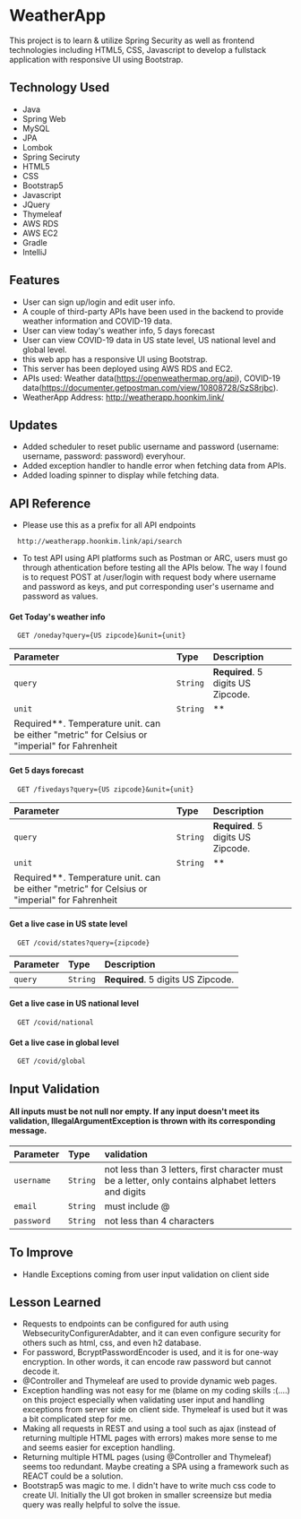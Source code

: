 # WeatherApp

This project is to learn & utilize Spring Security as well as frontend technologies including HTML5, CSS, Javascript to
develop a fullstack application with responsive UI using Bootstrap.

## Technology Used

- Java
- Spring Web
- MySQL
- JPA
- Lombok
- Spring Seciruty
- HTML5
- CSS
- Bootstrap5
- Javascript
- JQuery
- Thymeleaf
- AWS RDS
- AWS EC2
- Gradle
- IntelliJ

## Features

- User can sign up/login and edit user info.
- A couple of third-party APIs have been used in the backend to provide weather information and COVID-19 data.
- User can view today's weather info, 5 days forecast
- User can view COVID-19 data in US state level, US national level and global level.
- this web app has a responsive UI using Bootstrap.
- This server has been deployed using AWS RDS and EC2.
- APIs used: Weather data(https://openweathermap.org/api), COVID-19
  data(https://documenter.getpostman.com/view/10808728/SzS8rjbc).
- WeatherApp Address: http://weatherapp.hoonkim.link/

## Updates

- Added scheduler to reset public username and password (username: username, password: password) everyhour.
- Added exception handler to handle error when fetching data from APIs.
- Added loading spinner to display while fetching data.

## API Reference

- Please use this as a prefix for all API endpoints

```http
  http://weatherapp.hoonkim.link/api/search
```

- To test API using API platforms such as Postman or ARC, users must go through athentication before testing all the
  APIs below. The way I found is to request POST at /user/login with request body where username and password as keys,
  and put corresponding user's username and password as values.

#### Get Today's weather info

```http
  GET /oneday?query={US zipcode}&unit={unit}
```

| Parameter | Type     | Description                       |
| :-------- | :------- | :-------------------------------- |
| `query`      | `String` | **Required**. 5 digits US Zipcode. |
| `unit`      | `String` | **
Required**. Temperature unit. can be either "metric" for Celsius or "imperial" for Fahrenheit |

#### Get 5 days forecast

```http
  GET /fivedays?query={US zipcode}&unit={unit}
```

| Parameter | Type     | Description                       |
| :-------- | :------- | :-------------------------------- |
| `query`      | `String` | **Required**. 5 digits US Zipcode. |
| `unit`      | `String` | **
Required**. Temperature unit. can be either "metric" for Celsius or "imperial" for Fahrenheit |

#### Get a live case in US state level

```http
  GET /covid/states?query={zipcode}
```

| Parameter | Type     | Description                       |
| :-------- | :------- | :-------------------------------- |
| `query`      | `String` | **Required**. 5 digits US Zipcode. |

#### Get a live case in US national level

```http
  GET /covid/national
```

#### Get a live case in global level

```http
  GET /covid/global
```

## Input Validation

#### All inputs must be not null nor empty. If any input doesn't meet its validation, IllegalArgumentException is thrown with its corresponding message.

| Parameter | Type     | validation                       |
| :-------- | :------- | :-------------------------------- |
| `username`      | `String` | not less than 3 letters, first character must be a letter, only contains alphabet letters and digits |
| `email`      | `String` | must include @ |
| `password`      | `String` | not less than 4 characters |

## To Improve

- Handle Exceptions coming from user input validation on client side

## Lesson Learned

- Requests to endpoints can be configured for auth using WebsecurityConfigurerAdabter, and it can even configure
  security for others such as html, css, and even h2 database.
- For password, BcryptPasswordEncoder is used, and it is for one-way encryption. In other words, it can encode raw
  password but cannot decode it.
- @Controller and Thymeleaf are used to provide dynamic web pages.
- Exception handling was not easy for me (blame on my coding skills :(....) on this project especially when validating
  user input and handling exceptions from server side on client side. Thymeleaf is used but it was a bit complicated
  step for me.
- Making all requests in REST and using a tool such as ajax (instead of returning multiple HTML pages with errors) makes
  more sense to me and seems easier for exception handling.
- Returning multiple HTML pages (using @Controller and Thymeleaf) seems too redundant. Maybe creating a SPA using a
  framework such as REACT could be a solution.
- Bootstrap5 was magic to me. I didn't have to write much css code to create UI. Initially the UI got broken in smaller
  screensize but media query was really helpful to solve the issue.

